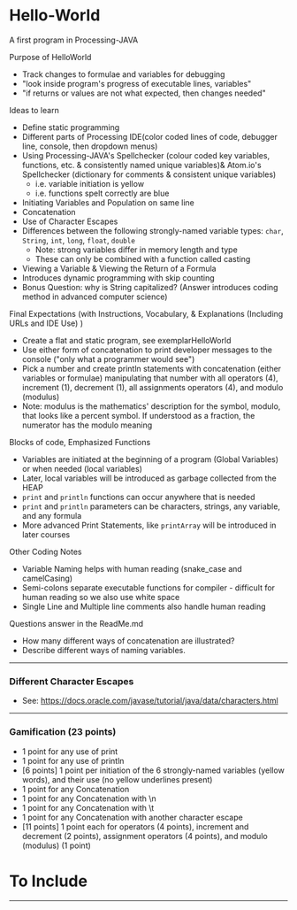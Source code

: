 # Hello-World
A first program in Processing-JAVA

Purpose of HelloWorld
- Track changes to formulae and variables for debugging
- "look inside program's progress of executable lines, variables"
- "if returns or values are not what expected, then changes needed"

Ideas to learn
- Define static programming
- Different parts of Processing IDE(color coded lines of code, debugger line, console, then dropdown menus)
- Using Processing-JAVA's Spellchecker (colour coded key variables, functions, etc. & consistently named unique variables)& Atom.io's Spellchecker (dictionary for comments & consistent unique variables)
  - i.e. variable initiation is yellow
  - i.e. functions spelt correctly are blue
- Initiating Variables and Population on same line
- Concatenation
- Use of Character Escapes
- Differences between the following strongly-named variable types: `char`, `String`, `int`, `long`, `float`, `double`
  - Note: strong variables differ in memory length and type
  - These can only be combined with a function called casting
- Viewing a Variable & Viewing the Return of a Formula
- Introduces dynamic programming with skip counting
- Bonus Question: why is String capitalized? (Answer introduces coding method in advanced computer science)

Final Expectations (with Instructions, Vocabulary, & Explanations (Including URLs and IDE Use) )
- Create a flat and static program, see exemplarHelloWorld
- Use either form of concatenation to print developer messages to the console ("only what a programmer would see")
- Pick a number and create println statements with concatenation (either variables or formulae) manipulating that number with all operators (4), increment (1), decrement (1), all assignments operators (4), and modulo (modulus)
- Note: modulus is the mathematics' description for the symbol, modulo, that looks like a percent symbol. If understood as a fraction, the numerator has the modulo meaning

Blocks of code, Emphasized Functions
- Variables are initiated at the beginning of a program (Global Variables) or when needed (local variables)
- Later, local variables will be introduced as garbage collected from the HEAP
- `print` and `println` functions can occur anywhere that is needed
- `print` and `println` parameters can be characters, strings, any variable, and any formula
- More advanced Print Statements, like `printArray` will be introduced in later courses

Other Coding Notes
- Variable Naming helps with human reading (snake_case and camelCasing)
- Semi-colons separate executable functions for compiler - difficult for human reading so we also use white space
- Single Line and Multiple line comments also handle human reading

Questions answer in the ReadMe.md
- How many different ways of concatenation are illustrated?
- Describe different ways of naming variables.

---

### Different Character Escapes
- See: https://docs.oracle.com/javase/tutorial/java/data/characters.html

---

### Gamification (23 points)
- 1 point for any use of print
- 1 point for any use of println
- [6 points] 1 point per initiation of the 6 strongly-named variables (yellow words), and their use (no yellow underlines present)
- 1 point for any Concatenation
- 1 point for any Concatenation with \n
- 1 point for any Concatenation with \t
- 1 point for any Concatenation with another character escape
- [11 points] 1 point each for operators (4 points), increment and decrement (2 points), assignment operators (4 points), and modulo (modulus) (1 point)

# To Include

---
